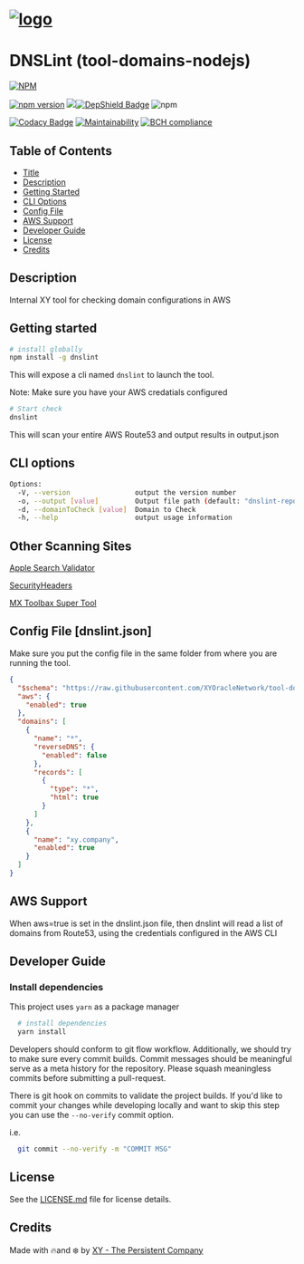 [logo]: https://cdn.xy.company/img/brand/XY_Logo_GitHub.png

# [![logo]](https://xy.company)

# DNSLint (tool-domains-nodejs)

[![NPM](https://nodei.co/npm/dnslint.png)](https://nodei.co/npm/dnslint/)

[![npm version](https://badge.fury.io/js/dnslint.svg)](https://badge.fury.io/js/dnslint) ![](https://github.com/xycorp/app-matrix-react/workflows/CI/badge.svg?branch=develop)[![DepShield Badge](https://depshield.sonatype.org/badges/XYOracleNetwork/tool-domains-nodejs/depshield.svg)](https://depshield.github.io) ![npm](https://img.shields.io/npm/dt/dnslint.svg)

[![Codacy Badge](https://api.codacy.com/project/badge/Grade/6fecaa016b2a4f3da64cee1b680085c1)](https://app.codacy.com/app/arietrouw/tool-domains-nodejs?utm_source=github.com&utm_medium=referral&utm_content=XYOracleNetwork/tool-domains-nodejs&utm_campaign=Badge_Grade_Dashboard) [![Maintainability](https://api.codeclimate.com/v1/badges/7b4591ab55a5c83f0a86/maintainability)](https://codeclimate.com/repos/5c74a1ecac0eba026f00a686/maintainability) [![BCH compliance](https://bettercodehub.com/edge/badge/XYOracleNetwork/tool-domains-nodejs?branch=master)](https://bettercodehub.com/results/XYOracleNetwork/tool-domains-nodejs)

## Table of Contents

- [Title](#dnslint-tool-domains-nodejs)
- [Description](#description)
- [Getting Started](#getting-started)
- [CLI Options](#cli-options)
- [Config File](#config-file)
- [AWS Support](#aws-support)
- [Developer Guide](#developer-guide)
- [License](#license)
- [Credits](#credits)

## Description

Internal XY tool for checking domain configurations in AWS

## Getting started

```sh
# install globally
npm install -g dnslint
```

This will expose a cli named `dnslint` to launch the tool.

Note: Make sure you have your AWS credatials configured

```sh
# Start check
dnslint
```

This will scan your entire AWS Route53 and output results in output.json

## CLI options

```sh
Options:
  -V, --version                output the version number
  -o, --output [value]         Output file path (default: "dnslint-report.json")
  -d, --domainToCheck [value]  Domain to Check
  -h, --help                   output usage information
```

## Other Scanning Sites

[Apple Search Validator](https://search.developer.apple.com/appsearch-validation-tool)

[SecurityHeaders](https://securityheaders.com)

[MX Toolbax Super Tool](https://mxtoolbox.com/SuperTool.aspx)

## Config File [dnslint.json]

Make sure you put the config file in the same folder from where you are running the tool.

```json
{
  "$schema": "https://raw.githubusercontent.com/XYOracleNetwork/tool-domains-nodejs/master/dist/schema/dnslint.schema.json#",
  "aws": {
    "enabled": true
  },
  "domains": [
    {
      "name": "*",
      "reverseDNS": {
        "enabled": false
      },
      "records": [
        {
          "type": "*",
          "html": true
        }
      ]
    },
    {
      "name": "xy.company",
      "enabled": true
    }
  ]
}
```

## AWS Support

When aws=true is set in the dnslint.json file, then dnslint will read a list of domains from Route53, using the credentials configured in the AWS CLI

## Developer Guide

### Install dependencies

This project uses `yarn` as a package manager

```sh
  # install dependencies
  yarn install
```

Developers should conform to git flow workflow. Additionally, we should try to make sure
every commit builds. Commit messages should be meaningful serve as a meta history for the
repository. Please squash meaningless commits before submitting a pull-request.

There is git hook on commits to validate the project builds. If you'd like to commit your changes
while developing locally and want to skip this step you can use the `--no-verify` commit option.

i.e.

```sh
  git commit --no-verify -m "COMMIT MSG"
```

## License

See the [LICENSE.md](LICENSE) file for license details.

## Credits

Made with 🔥and ❄️ by [XY - The Persistent Company](https://www.xy.company)
